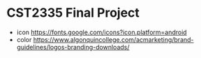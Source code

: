 # CST2335 Final Project
- icon https://fonts.google.com/icons?icon.platform=android
- color https://www.algonquincollege.com/acmarketing/brand-guidelines/logos-branding-downloads/

